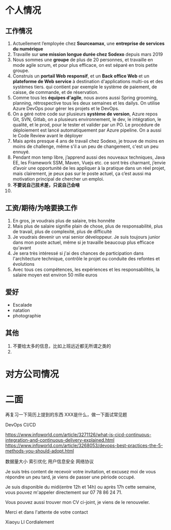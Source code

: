 # 个人情况

## 工作情况

1. Actuellement l’employée chez **Sourceamax**, une **entreprise de services du numérique**
2. Travaille sur **une mission longue durée chez Sodexo** depuis mars 2019
3. Nous sommes une **groupe** de plus de 20 personnes, et travaille en mode agile scrum, et pour plus efficace, on est séparé en trois petite groupe.
4. Construis un **portail Web** **responsif**, et un **Back office Web** et un **plateforme de Web service** à destination d'applications multi-os et des systèmes tiers. qui contient par exemple le système de paiement, de caisse, de commande, et de réservation.
5. Comme tous les **équipes d'agile**, nous avons aussi Spring grooming, planning, rétrospective tous les deux semaines et les dailys. On utilise Azure DevOps pour gérer les projets et le DevOps.
6. On a géré notre code sur plusieurs **système de version**, Azure repos Git, SVN, Gitlab, on a plusieurs environnement, le dev, le intégration, le qualité, et le prod, pour le tester et valider par un PO. Le procédure de déploiement est lancé automatiquement par Azure pipeline. On a aussi le Code Review avant le déployer
7. Mais après presque 4 ans de travail chez Sodexo, je trouve de moins en moins de challenge, même s'il a un peu de changement, c'est un peu ennuyé. 
8. Pendant mon temp libre, j’apprend aussi des nouveaux techniques, Java EE, les Framework SSM, Maven, Vuejs etc. ce sont très charmant, j’envie d’avoir une opportunité de les appliquer à la pratique dans un réel projet, mais clairement, je peux pas sur le poste actuel, ça c’est aussi ma motivation principal de chercher un emploi.
10. **不要说自己技术差，只说自己会啥**
11. 

## 工资/期待/为啥要换工作

1. En gros, je voudrais plus de salaire, très honnête
2. Mais plus de salaire signifie plain de chose, plus de responsabilité, plus de travail, plus de complexité, plus de difficulté
3. Je voudrais devenir un vrai senior développeur. Je suis toujours junior dans mon poste actuel, même si je travaille beaucoup plus efficace qu'avant
4. Je sera très intéressé si j'ai des chances de participation dans l'architecture technique, contrôle le projet ou conduite des refontes et évolutions
5. Avec tous ces compétences, les expériences et les responsabilités, la salaire moyen est environ 50 mille euros

## 爱好

- Escalade
- natation
- photographie

## 其他

1. 不要给太多的信息，比如上班远近都无所谓之类的
2. 

# 对方公司情况




# 二面

再复习一下简历上提到的东西
XXX是什么，做一下面试常见题

DevOps
CI/CD

https://www.infoworld.com/article/3271126/what-is-cicd-continuous-integration-and-continuous-delivery-explained.html
https://www.infoworld.com/article/3268053/devops-best-practices-the-5-methods-you-should-adopt.html

数据量大小
索引优化
用户信息安全
网络协议



  
Je suis très content de recevoir votre invitation, et excusez moi de vous répondre un peu tard, je viens de passer une période occupé.

Je suis disponible du midi(entre 12h et 14h) ou après 17h cette semaine, vous pouvez m'appeler directement sur 07 78 86 24 71.

Vous pouvez aussi trouver mon CV ci-joint, je viens de le renouveler.

Merci et dans l'attente de votre contact

Xiaoyu LI
Cordialement